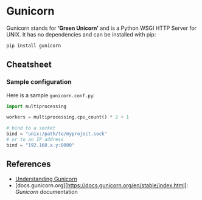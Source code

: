 # Gunicorn

Gunicorn stands for **‘Green Unicorn’** and is a Python WSGI HTTP Server for UNIX.
It has no dependencies and can be installed with pip:

```bash
pip install gunicorn
```

## Cheatsheet

### Sample configuration

Here is a sample `gunicorn.conf.py`:

```python
import multiprocessing

workers = multiprocessing.cpu_count() * 2 + 1

# bind to a socket
bind = "unix:/path/to/myproject.sock"
# or to an IP address
bind = "192.168.x.y:8000"
```

## References

* [Understanding Gunicorn](/TIL/2023-06-23-understanding-gunicorn.md)
* [docs.gunicorn.org][https://docs.gunicorn.org/en/stable/index.html]: *Gunicorn* documentation
